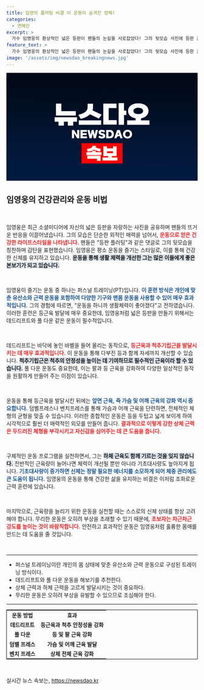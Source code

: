 ```yaml
---
title: 임영의 플러팅 비결 이 운동이 숨겨진 정체!
categories:
  - 연예인
excerpt: >
  가수 임영웅의 환상적인 넓은 등판이 팬들의 눈길을 사로잡았다! 그의 뒷모습 사진에 등판 플러팅 반응이 쏟아졌는데, 건강한 등 근육을 위한 운동 비법도 공개된다. 이 기회를 통해 당신도 임영웅처럼 멋진 몸매를 가질 수 있을까?
feature_text: >
  가수 임영웅의 환상적인 넓은 등판이 팬들의 눈길을 사로잡았다! 그의 뒷모습 사진에 등판 플러팅 반응이 쏟아졌는데, 건강한 등 근육을 위한 운동 비법도 공개된다. 이 기회를 통해 당신도 임영웅처럼 멋진 몸매를 가질 수 있을까?
image: '/assets/img/newsdao_breakingnews.jpg'
---
```


<p><img src="/assets/img/newsdao_breakingnews.jpg" alt="koreaapp 속보" /></p>

<h2 data-ke-size="size26">임영웅의 건강관리와 운동 비법</h2>

<p data-ke-size="size16">&nbsp;</p>

<p>임영웅은 최근 소셜미디어에 자신의 넓은 등판을 자랑하는 사진을 공유하며 팬들의 뜨거운 반응을 이끌어냈습니다. 그의 모습은 단순한 외적인 매력을 넘어서, <b><span style="color: #ee2323;">운동으로 얻은 건강한 라이프스타일을 나타냅니다.</span></b> 팬들은 "등판 플러팅"과 같은 댓글로 그의 뒷모습을 칭찬하며 감탄을 표현했습니다. 임영웅은 평소 운동을 즐기는 스타일로, 이를 통해 건강한 신체를 유지하고 있습니다. <b><span style="background-color: #21538527;">운동을 통해 생활 체력을 개선한 그는 많은 이들에게 좋은 본보기가 되고 있습니다.</span></b></p>

<p data-ke-size="size16">&nbsp;</p>

<p>임영웅이 즐기는 운동 중 하나는 퍼스널 트레이닝(PT)입니다. <b><span style="color: #1a5490;">이 훈련 방식은 개인에 맞춘 유산소와 근력 운동을 포함하여 다양한 기구와 맨몸 운동을 사용할 수 있어 매우 효과적입니다.</span></b> 그의 경험에 따르면, "운동을 하니까 생활체력이 좋아졌다"고 전하였습니다. 이러한 훈련은 등근육 발달에 매우 중요한데, 임영웅처럼 넓은 등판을 만들기 위해서는 데드리프트와 풀 다운 같은 운동이 필수적입니다.</p>

<p data-ke-size="size16">&nbsp;</p>

<p>데드리프트는 바닥에 놓인 바벨을 들어 올리는 동작으로, <b><span style="color: #ee2323;">등근육과 척추기립근을 발달시키는 데 매우 효과적입니다.</span></b> 이 운동을 통해 다부진 등과 함께 자세까지 개선할 수 있습니다. <b><span style="background-color: #21538527;">척추기립근은 척추의 안정성을 높이는 데 기여하므로 필수적인 근육이라 할 수 있습니다.</span></b> 풀 다운 운동도 중요한데, 이는 팔과 등 근육을 강화하여 다양한 일상적인 동작을 원활하게 만들어 주는 이점이 있습니다.</p>

<p data-ke-size="size16">&nbsp;</p>

<p>운동을 통해 등근육을 발달시킨 뒤에는 <b><span style="color: #1a5490;">앞면 근육, 즉 가슴 및 어깨 근육의 강화 역시 중요합니다.</span></b> 덤벨프레스나 벤치프레스를 통해 가슴과 어깨 근육을 단련하면, 전체적인 체형의 균형을 맞출 수 있습니다. 이러한 종합적인 운동은 등을 두텁고 넓게 보이게 하여 시각적으로 훨씬 더 매력적인 외모를 만들어 줍니다. <b><span style="color: #ee2323;">결과적으로 이렇게 강한 상체 근력은 두드러진 체형을 부각시키고 자신감을 심어주는 데 큰 도움을 줍니다.</span></b></p>

<p data-ke-size="size16">&nbsp;</p>

<p>구체적인 운동 프로그램을 실천하면서, 그는 <b><span style="background-color: #21538527;">하체 근육도 함께 기르는 것을 잊지 않습니다.</span></b> 전반적인 근육량이 늘어나면 체력이 개선될 뿐만 아니라 기초대사량도 높아지게 됩니다. <b><span style="color: #1a5490;">기초대사량이 증가하면 신체는 정말 필요한 에너지를 소모하게 되어 체중 관리에도 큰 도움이 됩니다.</span></b> 임영웅의 운동을 통해 건강한 삶을 유지하는 비결은 이처럼 조화로운 근력 훈련에 있습니다.</p>

<p data-ke-size="size16">&nbsp;</p>

<p>마지막으로, 근육량을 늘리기 위한 운동을 실천할 때는 스스로의 신체 상태를 항상 고려해야 합니다. 무리한 운동은 오히려 부상을 초래할 수 있기 때문에, <b><span style="color: #ee2323;">초보자는 차근차근 강도를 높이는 것이 바람직합니다.</span></b> 안전하고 효과적인 운동은 임영웅처럼 훌륭한 몸매를 만드는 데 도움을 줄 것입니다.</p>

<p data-ke-size="size16">&nbsp;</p>

<hr style="height: 1px; border: 0; color: #000; background-color: #000;" />

<ul>
    <li>퍼스널 트레이닝이란 개인의 몸 상태에 맞춘 유산소와 근력 운동으로 구성된 트레이닝 방식이다.</li>
    <li>데드리프트와 풀 다운 운동을 해보기를 추천한다.</li>
    <li>상체 근력과 하체 근력을 고르게 발달시키는 것이 중요하다.</li>
    <li>무리한 운동은 오히려 부상을 유발할 수 있으므로 조심해야 한다.</li>
</ul>

<hr style="height: 1px; border: 0; color: #000; background-color: #000;" />

<table style="border: 1px solid #000; width: 100%; text-align: center;">
    <tr>
        <td style="text-align: center; height: 17px;"><b>운동 방법</b></td>
        <td style="text-align: center; height: 17px;"><b>효과</b></td>
    </tr>
    <tr>
        <td style="text-align: center; height: 17px;"><b>데드리프트</b></td>
        <td style="text-align: center; height: 17px;"><b>등근육과 척추 안정성을 강화</b></td>
    </tr>
    <tr>
        <td style="text-align: center; height: 17px;"><b>풀 다운</b></td>
        <td style="text-align: center; height: 17px;"><b>등 및 팔 근육 강화</b></td>
    </tr>
    <tr>
        <td style="text-align: center; height: 17px;"><b>덤벨 프레스</b></td>
        <td style="text-align: center; height: 17px;"><b>가슴 및 어깨 근육 발달</b></td>
    </tr>
    <tr>
        <td style="text-align: center; height: 17px;"><b>벤치 프레스</b></td>
        <td style="text-align: center; height: 17px;"><b>상체 전체 근육 강화</b></td>
    </tr>
</table>

<p data-ke-size="size16">&nbsp;</p>
실시간 뉴스 속보는, <a href="https://newsdao.kr" rel="dofollow">https://newsdao.kr</a>


